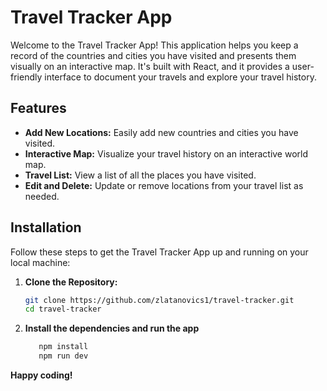 # Travel Tracker App

Welcome to the Travel Tracker App! This application helps you keep a record of the countries and cities you have visited and presents them visually on an interactive map. It's built with React, and it provides a user-friendly interface to document your travels and explore your travel history.

## Features

- **Add New Locations:** Easily add new countries and cities you have visited.
- **Interactive Map:** Visualize your travel history on an interactive world map.
- **Travel List:** View a list of all the places you have visited.
- **Edit and Delete:** Update or remove locations from your travel list as needed.

## Installation

Follow these steps to get the Travel Tracker App up and running on your local machine:

1. **Clone the Repository:**

   ```bash
   git clone https://github.com/zlatanovics1/travel-tracker.git
   cd travel-tracker
   ```

2. **Install the dependencies and run the app**
   ```bash
      npm install
      npm run dev
   ```

**Happy coding!**
